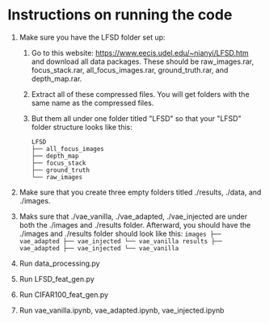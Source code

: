 # Instructions on running the code
1. Make sure you have the LFSD folder set up:
   1. Go to this website: https://www.eecis.udel.edu/~nianyi/LFSD.htm and download all data packages. These should be raw_images.rar, focus_stack.rar, all_focus_images.rar, ground_truth.rar, and depth_map.rar.
   2. Extract all of these compressed files. You will get folders with the same name as the compressed files.
   3. But them all under one folder titled "LFSD" so that your "LFSD" folder structure looks like this:
   
        ```
        LFSD
        ├── all_focus_images
        ├── depth_map
        ├── focus_stack
        ├── ground_truth
        └── raw_images
        ```

2. Make sure that you create three empty folders titled ./results, ./data, and ./images. 
3. Maks sure that ./vae_vanilla, ./vae_adapted, ./vae_injected are under both the ./images and ./results folder. Afterward, you should have the ./images and ./results folder should look like this:
        ```
        images
        ├── vae_adapted
        ├── vae_injected
        └── vae_vanilla
        results
        ├── vae_adapted
        ├── vae_injected
        └── vae_vanilla
        ```
4. Run data_processing.py
5. Run LFSD_feat_gen.py
6. Run CIFAR100_feat_gen.py
7. Run vae_vanilla.ipynb, vae_adapted.ipynb, vae_injected.ipynb